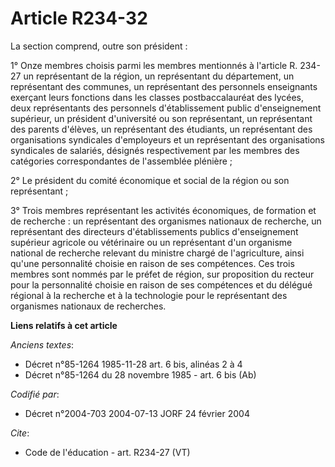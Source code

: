 # Article R234-32

La section comprend, outre son président : 

1° Onze membres choisis parmi les membres mentionnés à l'article R. 234-27 un représentant de la région, un représentant du
département, un représentant des communes, un représentant des personnels enseignants exerçant leurs fonctions dans les
classes postbaccalauréat des lycées, deux représentants des personnels d'établissement public d'enseignement supérieur, un
président d'université ou son représentant, un représentant des parents d'élèves, un représentant des étudiants, un
représentant des organisations syndicales d'employeurs et un représentant des organisations syndicales de salariés, désignés
respectivement par les membres des catégories correspondantes de l'assemblée plénière ; 

2° Le président du comité économique et social de la région ou son représentant ; 

3° Trois membres représentant les activités économiques, de formation et de recherche : un représentant des organismes
nationaux de recherche, un représentant des directeurs d'établissements publics d'enseignement supérieur agricole ou
vétérinaire ou un représentant d'un organisme national de recherche relevant du ministre chargé de l'agriculture, ainsi
qu'une personnalité choisie en raison de ses compétences. Ces trois membres sont nommés par le préfet de région, sur
proposition du recteur pour la personnalité choisie en raison de ses compétences et du délégué régional à la recherche et à
la technologie pour le représentant des organismes nationaux de recherches.

**Liens relatifs à cet article**

_Anciens textes_:

  - Décret n°85-1264 1985-11-28 art. 6 bis, alinéas 2 à 4
  - Décret n°85-1264 du 28 novembre 1985 - art. 6 bis (Ab)

_Codifié par_:

  - Décret n°2004-703 2004-07-13 JORF 24 février 2004

_Cite_:

  - Code de l'éducation - art. R234-27 (VT)
